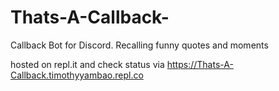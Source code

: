 # Thats-A-Callback-
Callback Bot for Discord. Recalling funny quotes and moments 

hosted on repl.it and check status via https://Thats-A-Callback.timothyyambao.repl.co
